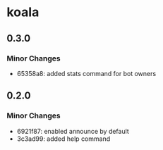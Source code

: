 # koala

## 0.3.0

### Minor Changes

- 65358a8: added stats command for bot owners

## 0.2.0

### Minor Changes

- 6921f87: enabled announce by default
- 3c3ad99: added help command
